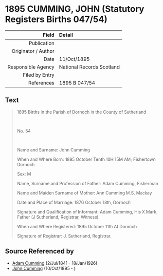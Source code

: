 ﻿---
layout: page
permalink: /sources/s77427643
---

# 1895 CUMMING, JOHN (Statutory Registers Births 047/54)

Field | Detail
---:|:---
Publication | 
Originator / Author | 
Date | 11/Oct/1895
Responsible Agency | National Records Scotland
Filed by Entry | 
References | 1895 B 047/54

## Text

> 1895 Births in the Parish of Dornoch in the County of Sutherland
>
> <br/>
>
> No. 54
>
> <br/>
>
> Name and Surname: John Cumming
>
> When and Where Born: 1895 October Tenth 10H 15M AM; Fishertown Dornoch
>
> Sex: M
>
> Name, Surname and Profession of Father: Adam Cumming, Fisherman
>
> Name and Maiden Surname of Mother: Ann Cumming M.S. Mackay
>
> Date and Place of Marriage: 1876 October 18th, Dornoch
>
> Signature and Qualification of Informant: Adam Cumming, His X Mark, Father (J Sutherland, Registrar, Witness)
>
> When and Where Registered: 1895 October 11th At Dornoch
>
> Signature of Registrar: J. Sutherland, Registrar.
>

## Source Referenced by

* [Adam Cumming](../people/@55409960@-adam-cumming-b1841-7-2-d1926-1-18.md) (2/Jul/1841 - 18/Jan/1926)
* [John Cumming](../people/@7323242@-john-cumming-b1895-10-10-d.md) (10/Oct/1895 - )
